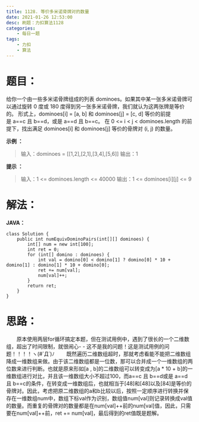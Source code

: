 ```yaml
---
title: 1128. 等价多米诺骨牌对的数量
date: 2021-01-26 12:53:00
desc: 刷题：力扣算法1128
categories: 
	- 每日一题
tags: 
    - 力扣
    - 算法
---
```


# 题目：
给你一个由一些多米诺骨牌组成的列表 dominoes。如果其中某一张多米诺骨牌可以通过旋转 0 度或 180 度得到另一张多米诺骨牌，我们就认为这两张牌是等价的。
形式上，dominoes[i] = [a, b] 和 dominoes[j] = [c, d] 等价的前提是 a==c 且 b==d，或是 a==d 且 b==c。
在 0 <= i < j < dominoes.length 的前提下，找出满足 dominoes[i] 和 dominoes[j] 等价的骨牌对 (i, j) 的数量。

**示例 ：**
> 输入：dominoes = [[1,2],[2,1],[3,4],[5,6]]
> 输出：1

**提示 ：**
> 输入：1 <= dominoes.length <= 40000
> 输出：1 <= dominoes[i][j] <= 9

# 解法：
**JAVA：**
```
class Solution {
    public int numEquivDominoPairs(int[][] dominoes) {
        int[] num = new int[100];
        int ret = 0;
        for (int[] domino : dominoes) {
            int val = domino[0] < domino[1] ? domino[0] * 10 + domino[1] : domino[1] * 10 + domino[0];
            ret += num[val];
            num[val]++;
        }
        return ret;
    }
}
```

# 思路：
　　原本使用两层for循环搞定本题，但在测试用例中，遇到了很长的一个二维数组，超出了时间限制，就很闹心- -<span class="hideWord"> 这不是我的问题！这是测试用例的问题！！！！ヽ(#`Д´)ﾉ </span>
　　既然遍历二维数组超时，那就考虑看能不能把二维数组降成一维数组来做。由于该二维数组都是一位数，那可以合并成一个一维数组的两位数来进行判断。也就是原来形如[a , b]的二维数组可以转变成为[a * 10 + b]的一维数组进行对比，并且该一维数组大小不超过100，而a==c 且 b==d或是 a==d 且 b==c的条件，在转变成一维数组后，也就相当于[48]和[48]以及[84]是等价的骨牌对。因此，考虑把原二维数组的a和b比较以后，按照一定顺序进行转换并保存在一维数组num中，数组下标val作为识别，数组值num[val]则记录转换成val值的数量。而重复的骨牌对的数量都是在num[val]++前的num[val]值，因此，只需要在num[val]++前，ret += num[val]，最后得到的ret值既是题解。